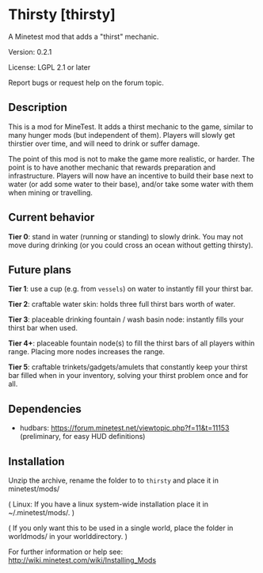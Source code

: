 Thirsty [thirsty]
=================

A Minetest mod that adds a "thirst" mechanic.

Version: 0.2.1

License: LGPL 2.1 or later

Report bugs or request help on the forum topic.

Description
-----------

This is a mod for MineTest. It adds a thirst mechanic to the
game, similar to many hunger mods (but independent of them).
Players will slowly get thirstier over time, and will need to
drink or suffer damage.

The point of this mod is not to make the game more realistic,
or harder. The point is to have another mechanic that rewards
preparation and infrastructure. Players will now have an incentive
to build their base next to water (or add some water to their base),
and/or take some water with them when mining or travelling.

Current behavior
----------------

**Tier 0**: stand in water (running or standing) to slowly drink.
You may not move during drinking (or you could cross an ocean without
getting thirsty).


Future plans
------------

**Tier 1**: use a cup (e.g. from `vessels`) on water to instantly fill
your thirst bar.

**Tier 2**: craftable water skin: holds three full thirst bars worth of
water.

**Tier 3**: placeable drinking fountain / wash basin node: instantly
fills your thirst bar when used.

**Tier 4+**: placeable fountain node(s) to fill the thirst bars of all
players within range. Placing more nodes increases the range.

**Tier 5**: craftable trinkets/gadgets/amulets that constantly keep your
thirst bar filled when in your inventory, solving your thirst problem
once and for all.

Dependencies
------------
* hudbars: https://forum.minetest.net/viewtopic.php?f=11&t=11153 (preliminary, for easy HUD definitions)

Installation
------------

Unzip the archive, rename the folder to to `thirsty` and
place it in minetest/mods/

(  Linux: If you have a linux system-wide installation place
    it in ~/.minetest/mods/.  )

(  If you only want this to be used in a single world, place
    the folder in worldmods/ in your worlddirectory.  )

For further information or help see:
http://wiki.minetest.com/wiki/Installing_Mods
